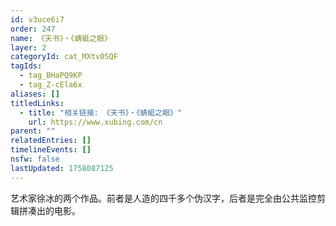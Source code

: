 ```yaml
---
id: v3uce6i7
order: 247
name: 《天书》・《蜻蜓之眼》
layer: 2
categoryId: cat_MXtv05QF
tagIds:
  - tag_BHaPQ9KP
  - tag_Z-cEla6x
aliases: []
titledLinks:
  - title: "相关链接: 《天书》・《蜻蜓之眼》"
    url: https://www.xubing.com/cn
parent: ""
relatedEntries: []
timelineEvents: []
nsfw: false
lastUpdated: 1758087125
---
```


艺术家徐冰的两个作品。前者是人造的四千多个伪汉字，后者是完全由公共监控剪辑拼凑出的电影。